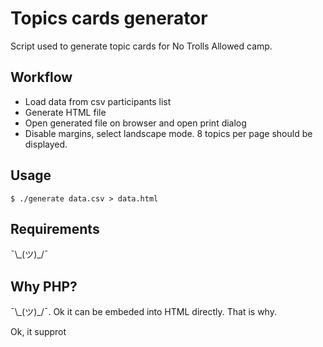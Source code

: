 # Topics cards generator

Script used to generate topic cards for No Trolls Allowed camp.

## Workflow

- Load data from csv participants list 
- Generate HTML file
- Open generated file on browser and open print dialog
- Disable margins, select landscape mode. 8 topics per page should be displayed.

## Usage

```
$ ./generate data.csv > data.html
```

## Requirements

¯\\\_(ツ)_/¯

## Why PHP?

¯\\\_(ツ)_/¯. Ok it can be embeded into HTML directly. That is why.

Ok, it supprot

